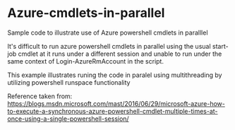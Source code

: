 # Azure-cmdlets-in-parallel
Sample code to illustrate use of Azure powershell cmdlets in paralllel

It's difficult to run azure powershell cmdlets in parallel using the usual start-job cmdlet at it runs under a different session and unable to run under the same context of Login-AzureRmAccount in the script.

This example illustrates runing the code in paralel using multithreading by utilizing powershell runspace functionality

Reference taken from:
https://blogs.msdn.microsoft.com/mast/2016/06/29/microsoft-azure-how-to-execute-a-synchronous-azure-powershell-cmdlet-multiple-times-at-once-using-a-single-powershell-session/ 